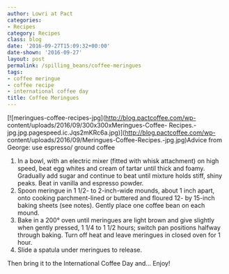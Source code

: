 ```yaml
---
author: Lowri at Pact
categories:
- Recipes
category: Recipes
class: blog
date: '2016-09-27T15:09:32+00:00'
date-shown: '2016-09-27'
layout: post
permalink: /spilling_beans/coffee-meringues
tags:
- coffee meringue
- coffee recipe
- international coffee day
title: Coffee Meringues
---
```


[![meringues-coffee-recipes-jpg](http://blog.pactcoffee.com/wp-
content/uploads/2016/09/300x300xMeringues-Coffee-
Recipes.-jpg.jpg.pagespeed.ic.Jqs2mKRc6a.jpg)](http://blog.pactcoffee.com/wp-
content/uploads/2016/09/Meringues-Coffee-Recipes.-jpg.jpg)Advice from George:
use espresso/ ground coffee

  1. In a bowl, with an electric mixer (fitted with whisk attachment) on high speed, beat egg whites and cream of tartar until thick and foamy. Gradually add sugar and continue to beat until mixture holds stiff, shiny peaks. Beat in vanilla and espresso powder.
  2. Spoon meringue in 1 1/2- to 2-inch-wide mounds, about 1 inch apart, onto cooking parchment-lined or buttered and floured 12- by 15-inch baking sheets (see notes). Gently place one coffee bean on each mound.
  3. Bake in a 200° oven until meringues are light brown and give slightly when gently pressed, 1 1/4 to 1 1/2 hours; switch pan positions halfway through baking. Turn off heat and leave meringues in closed oven for 1 hour.
  4. Slide a spatula under meringues to release.

Then bring it to the International Coffee Day and… Enjoy!